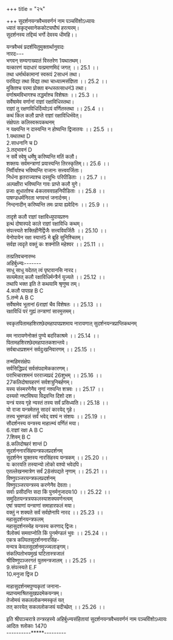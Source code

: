 +++
title = "२५"

+++
सुदर्शनयन्त्रवैभववर्णनं नाम पञ्चविंशोऽध्यायः  
ध्यातं सकृद्भवानेककोट्यघौघं हरत्यरम्।  
सुदर्शनस्य तद्दिव्यं भर्गो देवस्य धीमहि।।  
  
यन्त्रवैभवं प्रदर्शयितुमुक्तार्थानुवादः  
नारदः---  
भगवन् सम्यगाख्यातं विस्तरेण 1यथातथम्।  
यत्कारणं यदाधारं यत्प्रमाणमिदं जगत् ।। 25.1 ।।  
तथा धर्मार्थकामानां स्वरूपं 2साधनं तथा।  
परविद्या तथा विद्या तथा चाध्यात्मसंज्ञिता ।। 25.2 ।।  
मुक्तिश्च परमा प्रोक्ता बन्धस्तत्साधनं3 तथा।  
वर्णाश्रमविभागश्च तद्धर्माश्च विशेषतः ।। 25.3 ।।  
सर्वेषामेव वर्णानां राज्ञां रक्षाविधिस्तथा।  
राज्ञां तु रक्षणविधिर्दिव्योऽयं वर्णितस्तथा ।। 25.4 ।।  
कथं किल कलौ प्राप्ते राज्ञां रक्षाविधिर्भवेत्।  
संक्षेपतः कलिस्वरूपकथनम्  
न यक्ष्यन्ति न दास्यन्ति न होष्यन्ति द्विजातयः ।। 25.5 ।।  
1.यथातथा D  
2.साधनानि च D  
3.तद्भावनं D  
न सर्वे स्वेषु धर्मेषु करिष्यन्ति मतिं कलौ।  
शक्तयः सर्वमन्त्राणां प्रयास्यन्ति तिरस्कृतिम्।। 25.6 ।।  
निर्वीर्याश्च भविष्यन्ति राजानः सत्त्ववर्जिताः।  
निर्धना हृतराज्याश्च दस्युभिः परिपीडिताः ।। 25.7 ।।  
अल्पक्षीरा भविष्यन्ति गावः प्राप्ते कलौ युगे।  
प्रजाः क्षुधार्ताश्च 4कलाववग्रहनिपीडिताः ।। 25.8 ।।  
पाषण्डधर्मनिरता भगवन्तं जनार्दनम्।  
निन्दनादीन् करिष्यन्ति तमः प्राया ह्यवेदिनः ।। 25.9 ।।  
  
तादृशे कलौ राज्ञां रक्षाविध्युपायप्रश्नः  
इत्थं दोषास्पदे काले राज्ञां रक्षाविधिः कथम्।  
संपत्स्यते शक्तिहीनैर्द्विजैः सत्त्वविवर्जितैः ।। 25.10 ।।  
येनोपायेन रक्षा स्यात्तं5 मे ब्रूहि सुनिश्चितम्।  
सर्वज्ञ त्वदृते वक्तुं कः शक्नोति महेश्वर ।। 25.11 ।।  
  
तत्प्रतिवचनारम्भः  
अहिर्बुध्न्यः-------  
साधु साधु यदेतत् त्वं पृष्टवानसि नारद।  
सत्यमेतत् कलौ रक्षाविधिर्मन्त्रैर्न युज्यते ।। 25.12 ।।  
तथापि भक्त इति ते कथयामि श्रृणुष्व तम्।  
4.कलौ पापग्रह B C  
5.तन्मे A B C  
सर्वेषामेव भूतानां 6राज्ञां चैव विशेषतः ।। 25.13 ।।  
रक्षाविधिं परं गुह्यं तन्त्राणां सारमुत्तमम्।  
  
स्वकृतपितामहशिरश्छेदमहापापप्रशमाय नारायणात् सुदर्शनयन्त्रप्राप्तिकथनम्  
  
मम नारायणेनोक्तं पुण्ये बदरिकाश्रमे ।। 25.14 ।।  
पितामहशिरश्छेदमहापातकशान्तये।  
सर्वबाधाप्रशमनं सर्वदुःखनिवारणम् ।। 25.15 ।।  
  
तन्महिमसंक्षेपः  
सर्वसिद्धिप्रदं सर्वसंपदामेककारणम्।  
पराभिचारशमनं परराज्यप्रदं 26शुभम् ।। 25.16 ।।  
27कलिदोषापहरणं सर्वशत्रुनिबर्हणम्।  
यस्य संस्मरणेनैव नॄणां नश्यन्ति शत्रवः ।। 25.17 ।।  
दस्यवो नष्टविषया विद्रवन्ति दिशो दश।  
यन्त्रं यस्य गृहे न्यस्तं तस्य सर्वं प्रसिध्यति।। 25.18 ।।  
यो राजा यन्त्रमेतत्तु सादरं कारयेद् गृहे।  
तस्य भूमण्डलं सर्वं भवेद् वश्यं न संशयः ।। 25.19 ।।  
सौदर्शनस्य यन्त्रस्य माहात्म्यं वर्णितं मया।  
6.राज्ञां रक्षा A B C  
7.शिवम् B C  
8.कलिदोषहरं शान्तं D  
सुदर्शननारसिंहयन्त्रफलप्रदर्शनम्  
सुदर्शनेन युक्तस्य नारसिंहस्य यन्त्रकम् ।। 25.20 ।।  
यः कारयति तस्यान्यो लोको वश्यो भवेदपि।  
एतल्लेखनमात्रेण सर्वं 28संपद्यते नृणाम् ।। 25.21 ।।  
विष्णुपञ्जरयन्त्रफलप्रदर्शनम्  
विष्णुपञ्जरयन्त्रस्य करणेनैव देवताः।  
सर्वाः प्रसीदन्ति सदा किं पुनर्मनुजादयः10 ।। 25.22 ।।  
समुदितयन्त्रत्रयफलस्याशक्यवर्णनत्वम्  
एषां त्रयाणां यन्त्राणां समाहारफलं मया।  
वक्तुं न शक्यते सर्वं सर्वज्ञेनापि नारद ।। 25.23 ।।  
महासुदर्शनयन्त्रफलम्  
महासुदर्शनस्येह यन्त्रस्य करणाद् द्विजः।  
त्रैलोक्यं समवाप्नोति किं पुनर्मण्डलं भुवः ।। 25.24 ।।  
एकत्र कल्पितसुदर्शननारसिंह-  
मन्यत्र केवलसुदर्शनमुज्ज्वलाङ्गम्।  
संकल्पितोभयमुखं घटितास्त्रजालं  
श्रीविष्णुपञ्जरगतं युतमन्त्रजालम् ।। 25.25 ।।  
9.संपत्स्यते E.F  
10.मनुजा द्विज D  
  
माहासुदर्शनमपुण्यकृतां जनाना-  
मप्राप्यमाश्रितसुखप्रदमेकयन्त्रम्।  
तेजोमयं सकललोकनमस्कृतं यत्  
तत् कारयेत् सकललोकजयं यदीच्छेत् ।। 25.26 ।।  
  
इति श्रीपाञ्चरात्रे तन्त्ररहस्ये अहिर्बुध्न्यसंहितायां सुदर्शनयन्त्रवैभववर्णनं नाम पञ्चविंशोऽध्यायः  
आदितः श्लोकाः 1470  
  ----------*****---------